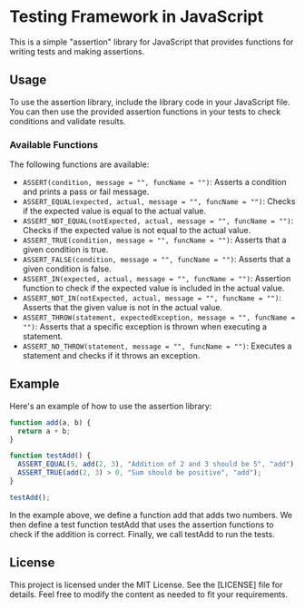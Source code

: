# Testing Framework in JavaScript

This is a simple "assertion" library for JavaScript that provides functions for writing tests and making assertions.

## Usage

To use the assertion library, include the library code in your JavaScript file. You can then use the provided assertion functions in your tests to check conditions and validate results.

### Available Functions

The following functions are available:

- `ASSERT(condition, message = "", funcName = "")`: Asserts a condition and prints a pass or fail message.
- `ASSERT_EQUAL(expected, actual, message = "", funcName = "")`: Checks if the expected value is equal to the actual value.
- `ASSERT_NOT_EQUAL(notExpected, actual, message = "", funcName = "")`: Checks if the expected value is not equal to the actual value.
- `ASSERT_TRUE(condition, message = "", funcName = "")`: Asserts that a given condition is true.
- `ASSERT_FALSE(condition, message = "", funcName = "")`: Asserts that a given condition is false.
- `ASSERT_IN(expected, actual, message = "", funcName = "")`: Assertion function to check if the expected value is included in the actual value.
- `ASSERT_NOT_IN(notExpected, actual, message = "", funcName = "")`: Asserts that the given value is not in the actual value.
- `ASSERT_THROW(statement, expectedException, message = "", funcName = "")`: Asserts that a specific exception is thrown when executing a statement.
- `ASSERT_NO_THROW(statement, message = "", funcName = "")`: Executes a statement and checks if it throws an exception.

## Example

Here's an example of how to use the assertion library:

```javascript
function add(a, b) {
  return a + b;
}

function testAdd() {
  ASSERT_EQUAL(5, add(2, 3), "Addition of 2 and 3 should be 5", "add");
  ASSERT_TRUE(add(2, 3) > 0, "Sum should be positive", "add");
}

testAdd();
```

In the example above, we define a function add that adds two numbers. We then define a test function testAdd that uses the assertion functions to check if the addition is correct. Finally, we call testAdd to run the tests.

## License

This project is licensed under the MIT License. See the [LICENSE] file for details. Feel free to modify the content as needed to fit your requirements.
